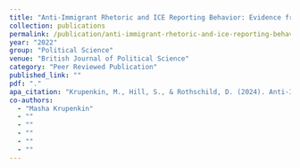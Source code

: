 ```yaml
---
title: "Anti-Immigrant Rhetoric and ICE Reporting Behavior: Evidence from a Large-Scale Study of Web Search Data"
collection: publications
permalink: /publication/anti-immigrant-rhetoric-and-ice-reporting-behavior-evidence-from-a-large-scale-s
year: "2022"
group: "Political Science"
venue: "British Journal of Political Science"
category: "Peer Reviewed Publication"
published_link: ""
pdf: "."
apa_citation: "Krupenkin, M., Hill, S., & Rothschild, D. (2024). Anti-Immigrant Rhetoric and ICE Reporting Interest: Evidence from a Large-Scale Study of Web Search Data. British Journal of Political Science, 54(3), 748-770. https://doi.org/10.1017/s0007123423000558"
co-authors:
  - "Masha Krupenkin"
  - ""
  - ""
  - ""
  - ""
  - ""
---
```

